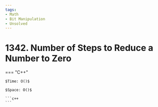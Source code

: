 ```yaml
---
tags:
- Math
- Bit Manipulation
- Unsolved
---
```



# 1342. Number of Steps to Reduce a Number to Zero

=== "C++"

    $Time: O()$

    $Space: O()$

    ```c++
    ```